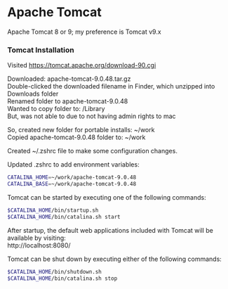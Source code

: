# Apache Tomcat

Apache Tomcat 8 or 9; my preference is Tomcat v9.x

### Tomcat Installation
Visited https://tomcat.apache.org/download-90.cgi

Downloaded: apache-tomcat-9.0.48.tar.gz  
Double-clicked the downloaded filename in Finder, which unzipped into Downloads folder  
Renamed folder to apache-tomcat-9.0.48  
Wanted to copy folder to: /Library  
But, was not able to due to not having admin rights to mac  

So, created new folder for portable installs: ~/work  
Copied apache-tomcat-9.0.48 folder to: ~/work  

Created ~/.zshrc file to make some configuration changes.  

Updated .zshrc to add environment variables:  

```bash
CATALINA_HOME=~/work/apache-tomcat-9.0.48
CATALINA_BASE=~/work/apache-tomcat-9.0.48
```

Tomcat can be started by executing one of the following commands:

```bash
$CATALINA_HOME/bin/startup.sh
$CATALINA_HOME/bin/catalina.sh start
```

After startup, the default web applications included with Tomcat will be available by visiting:  
http://localhost:8080/

Tomcat can be shut down by executing either of the following commands:  

```bash
$CATALINA_HOME/bin/shutdown.sh
$CATALINA_HOME/bin/catalina.sh stop
```
